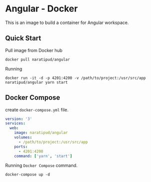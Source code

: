 # Angular - Docker

This is an image to build a container for Angular workspace.

## Quick Start

Pull image from Docker hub

```docker
docker pull naratipud/angular
```

Running

```docker
docker run -it -d -p 4201:4200 -v /path/to/project:/usr/src/app naratipud/angular yarn start
```

## Docker Compose

create `docker-compose.yml` file.

```yaml
version: '3'
services:
  web:
    image: naratipud/angular
    volumes:
      - /path/to/project:/usr/src/app
    ports:
      - 4201:4200
    command: ['yarn', 'start']
```

Running `Docker Compose` command.

```docker-compose
docker-compose up -d
```
